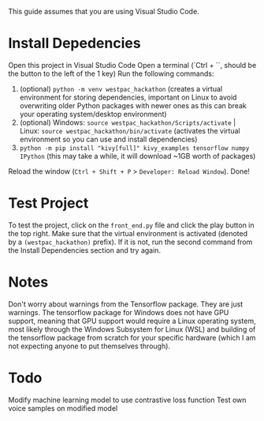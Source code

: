 This guide assumes that you are using Visual Studio Code.

# Install Depedencies

Open this project in Visual Studio Code
Open a terminal (`Ctrl + \``, should be the button to the left of the 1 key)
Run the following commands:

1. (optional) `python -m venv westpac_hackathon` (creates a virtual environment for storing dependencies, important on Linux to avoid overwriting older Python packages with newer ones as this can break your operating system/desktop environment)
2. (optional) Windows: `source westpac_hackathon/Scripts/activate` | Linux: `source westpac_hackathon/bin/activate` (activates the virtual environment so you can use and install dependencies)
3. `python -m pip install "kivy[full]" kivy_examples tensorflow numpy IPython` (this may take a while, it will download ~1GB worth of packages)

Reload the window (`Ctrl + Shift + P` > `Developer: Reload Window`). Done!

# Test Project

To test the project, click on the `front_end.py` file and click the play button in the top right. Make sure that the virtual environment is activated (denoted by a `(westpac_hackathon)` prefix). If it is not, run the second command from the Install Dependencies section and try again.

# Notes

Don't worry about warnings from the Tensorflow package. They are just warnings. The tensorflow package for Windows does not have GPU support, meaning that GPU support would require a Linux operating system, most likely through the Windows Subsystem for Linux (WSL) and building of the tensorflow package from scratch for your specific hardware (which I am not expecting anyone to put themselves through).

# Todo

Modify machine learning model to use contrastive loss function
Test own voice samples on modified model
